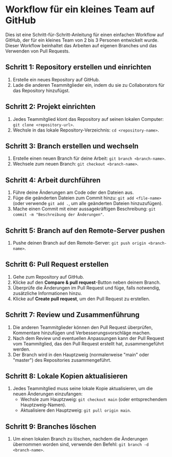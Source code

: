 # Workflow für ein kleines Team auf GitHub

Dies ist eine Schritt-für-Schritt-Anleitung für einen einfachen Workflow auf GitHub, der für ein kleines Team von 2 bis 3 Personen entwickelt wurde. Dieser Workflow beinhaltet das Arbeiten auf eigenen Branches und das Verwenden von Pull Requests.

## Schritt 1: Repository erstellen und einrichten

1. Erstelle ein neues Repository auf GitHub.
2. Lade die anderen Teammitglieder ein, indem du sie zu Collaborators für das Repository hinzufügst.

## Schritt 2: Projekt einrichten

1. Jedes Teammitglied klont das Repository auf seinen lokalen Computer: `git clone <repository-url>`.
2. Wechsle in das lokale Repository-Verzeichnis: `cd <repository-name>`.

## Schritt 3: Branch erstellen und wechseln

1. Erstelle einen neuen Branch für deine Arbeit: `git branch <branch-name>`.
2. Wechsele zum neuen Branch: `git checkout <branch-name>`.

## Schritt 4: Arbeit durchführen

1. Führe deine Änderungen am Code oder den Dateien aus.
2. Füge die geänderten Dateien zum Commit hinzu: `git add <file-name>` (oder verwende `git add .`, um alle geänderten Dateien hinzuzufügen).
3. Mache einen Commit mit einer aussagekräftigen Beschreibung: `git commit -m "Beschreibung der Änderungen"`.

## Schritt 5: Branch auf den Remote-Server pushen

1. Pushe deinen Branch auf den Remote-Server: `git push origin <branch-name>`.

## Schritt 6: Pull Request erstellen

1. Gehe zum Repository auf GitHub.
2. Klicke auf den **Compare & pull request**-Button neben deinem Branch.
3. Überprüfe die Änderungen im Pull Request und füge, falls notwendig, zusätzliche Informationen hinzu.
4. Klicke auf **Create pull request**, um den Pull Request zu erstellen.

## Schritt 7: Review und Zusammenführung

1. Die anderen Teammitglieder können den Pull Request überprüfen, Kommentare hinzufügen und Verbesserungsvorschläge machen.
2. Nach dem Review und eventuellen Anpassungen kann der Pull Request vom Teammitglied, das den Pull Request erstellt hat, zusammengeführt werden.
3. Der Branch wird in den Hauptzweig (normalerweise "main" oder "master") des Repositories zusammengeführt.

## Schritt 8: Lokale Kopien aktualisieren

1. Jedes Teammitglied muss seine lokale Kopie aktualisieren, um die neuen Änderungen einzufangen:
   - Wechsle zum Hauptzweig: `git checkout main` (oder entsprechendem Hauptzweig-Namen).
   - Aktualisiere den Hauptzweig: `git pull origin main`.

## Schritt 9: Branches löschen

1. Um einen lokalen Branch zu löschen, nachdem die Änderungen übernommen worden sind, verwende den Befehl: `git branch -d <branch-name>`.